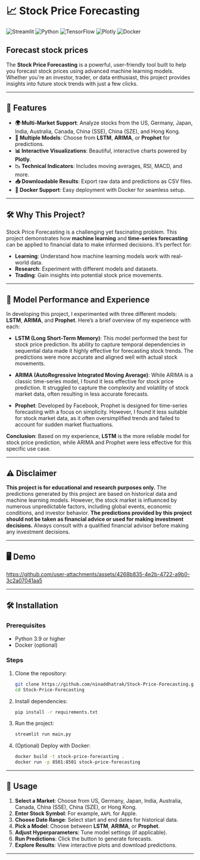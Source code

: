 # 📈 Stock Price Forecasting

![Streamlit](https://img.shields.io/badge/Streamlit-FF4B4B?style=for-the-badge&logo=Streamlit&logoColor=white)
![Python](https://img.shields.io/badge/Python-3776AB?style=for-the-badge&logo=python&logoColor=white)
![TensorFlow](https://img.shields.io/badge/TensorFlow-FF6F00?style=for-the-badge&logo=tensorflow&logoColor=white)
![Plotly](https://img.shields.io/badge/Plotly-3F4F75?style=for-the-badge&logo=plotly&logoColor=white)
![Docker](https://img.shields.io/badge/Docker-2496ED?style=for-the-badge&logo=docker&logoColor=white)

## **Forecast stock prices**

The **Stock Price Forecasting** is a powerful, user-friendly tool built to help you forecast stock prices using advanced machine learning models. Whether you're an investor, trader, or data enthusiast, this project provides insights into future stock trends with just a few clicks.

---

## 🚀 Features

- **🌍 Multi-Market Support**: Analyze stocks from the US, Germany, Japan, India, Australia, Canada, China (SSE), China (SZE), and Hong Kong.
- **🤖 Multiple Models**: Choose from **LSTM**, **ARIMA**, or **Prophet** for predictions.
- **📊 Interactive Visualizations**: Beautiful, interactive charts powered by **Plotly**.
- **📉 Technical Indicators**: Includes moving averages, RSI, MACD, and more.
- **📥 Downloadable Results**: Export raw data and predictions as CSV files.
- **🐳 Docker Support**: Easy deployment with Docker for seamless setup.

---

## 🛠️ Why This Project?

Stock Price Forecasting is a challenging yet fascinating problem. This project demonstrates how **machine learning** and **time-series forecasting** can be applied to financial data to make informed decisions. It’s perfect for:
- **Learning**: Understand how machine learning models work with real-world data.
- **Research**: Experiment with different models and datasets.
- **Trading**: Gain insights into potential stock price movements.

---

## 🤖 Model Performance and Experience

In developing this project, I experimented with three different models: **LSTM**, **ARIMA**, and **Prophet**. Here’s a brief overview of my experience with each:

- **LSTM (Long Short-Term Memory)**: This model performed the best for stock price prediction. Its ability to capture temporal dependencies in sequential data made it highly effective for forecasting stock trends. The predictions were more accurate and aligned well with actual stock movements.

- **ARIMA (AutoRegressive Integrated Moving Average)**: While ARIMA is a classic time-series model, I found it less effective for stock price prediction. It struggled to capture the complexity and volatility of stock market data, often resulting in less accurate forecasts.

- **Prophet**: Developed by Facebook, Prophet is designed for time-series forecasting with a focus on simplicity. However, I found it less suitable for stock market data, as it often oversimplified trends and failed to account for sudden market fluctuations.

**Conclusion**: Based on my experience, **LSTM** is the more reliable model for stock price prediction, while ARIMA and Prophet were less effective for this specific use case.

---

## ⚠️ Disclaimer

**This project is for educational and research purposes only.**
The predictions generated by this project are based on historical data and machine learning models. However, the stock market is influenced by numerous unpredictable factors, including global events, economic conditions, and investor behavior. **The predictions provided by this project should not be taken as financial advice or used for making investment decisions.** Always consult with a qualified financial advisor before making any investment decisions.

---

## 🖥️ Demo

https://github.com/user-attachments/assets/4268b835-4e2b-4722-a9b0-3c2a07041aa5

---

## 🛠️ Installation

### Prerequisites
- Python 3.9 or higher
- Docker (optional)

### Steps
1. Clone the repository:
   ```bash
   git clone https://github.com/ninaddhatrak/Stock-Price-Forecasting.git
   cd Stock-Price-Forecasting

2. Install dependencies:
   ```bash
   pip install -r requirements.txt

3. Run the project:
   ```bash
   streamlit run main.py

4. (Optional) Deploy with Docker:
   ```bash
   docker build -t stock-price-forecasting .
   docker run -p 8501:8501 stock-price-forecasting

---

## 🎯 Usage

1. **Select a Market**: Choose from US, Germany, Japan, India, Australia, Canada, China (SSE), China (SZE), or Hong Kong.
2. **Enter Stock Symbol**: For example, `AAPL` for Apple.
3. **Choose Date Range**: Select start and end dates for historical data.
4. **Pick a Model**: Choose between **LSTM**, **ARIMA**, or **Prophet**.
5. **Adjust Hyperparameters**: Tune model settings (if applicable).
6. **Run Predictions**: Click the button to generate forecasts.
7. **Explore Results**: View interactive plots and download predictions.

---

